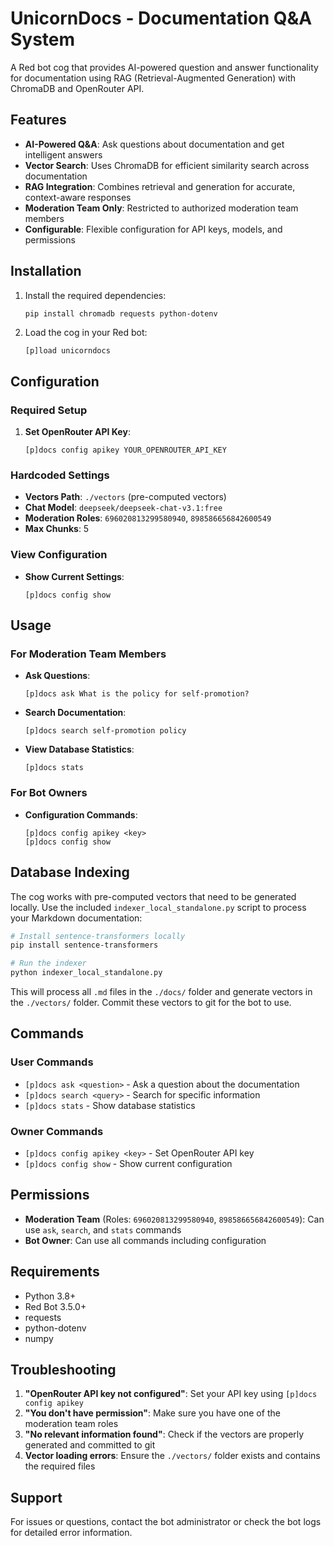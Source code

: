 # UnicornDocs - Documentation Q&A System

A Red bot cog that provides AI-powered question and answer functionality for documentation using RAG (Retrieval-Augmented Generation) with ChromaDB and OpenRouter API.

## Features

- **AI-Powered Q&A**: Ask questions about documentation and get intelligent answers
- **Vector Search**: Uses ChromaDB for efficient similarity search across documentation
- **RAG Integration**: Combines retrieval and generation for accurate, context-aware responses
- **Moderation Team Only**: Restricted to authorized moderation team members
- **Configurable**: Flexible configuration for API keys, models, and permissions

## Installation

1. Install the required dependencies:
   ```bash
   pip install chromadb requests python-dotenv
   ```

2. Load the cog in your Red bot:
   ```
   [p]load unicorndocs
   ```

## Configuration

### Required Setup

1. **Set OpenRouter API Key**:
   ```
   [p]docs config apikey YOUR_OPENROUTER_API_KEY
   ```

### Hardcoded Settings

- **Vectors Path**: `./vectors` (pre-computed vectors)
- **Chat Model**: `deepseek/deepseek-chat-v3.1:free`
- **Moderation Roles**: `696020813299580940`, `898586656842600549`
- **Max Chunks**: 5

### View Configuration

- **Show Current Settings**:
  ```
  [p]docs config show
  ```

## Usage

### For Moderation Team Members

- **Ask Questions**:
  ```
  [p]docs ask What is the policy for self-promotion?
  ```

- **Search Documentation**:
  ```
  [p]docs search self-promotion policy
  ```

- **View Database Statistics**:
  ```
  [p]docs stats
  ```

### For Bot Owners

- **Configuration Commands**:
  ```
  [p]docs config apikey <key>
  [p]docs config show
  ```

## Database Indexing

The cog works with pre-computed vectors that need to be generated locally. Use the included `indexer_local_standalone.py` script to process your Markdown documentation:

```bash
# Install sentence-transformers locally
pip install sentence-transformers

# Run the indexer
python indexer_local_standalone.py
```

This will process all `.md` files in the `./docs/` folder and generate vectors in the `./vectors/` folder. Commit these vectors to git for the bot to use.

## Commands

### User Commands
- `[p]docs ask <question>` - Ask a question about the documentation
- `[p]docs search <query>` - Search for specific information
- `[p]docs stats` - Show database statistics

### Owner Commands
- `[p]docs config apikey <key>` - Set OpenRouter API key
- `[p]docs config show` - Show current configuration

## Permissions

- **Moderation Team** (Roles: `696020813299580940`, `898586656842600549`): Can use `ask`, `search`, and `stats` commands
- **Bot Owner**: Can use all commands including configuration

## Requirements

- Python 3.8+
- Red Bot 3.5.0+
- requests
- python-dotenv
- numpy

## Troubleshooting

1. **"OpenRouter API key not configured"**: Set your API key using `[p]docs config apikey`
2. **"You don't have permission"**: Make sure you have one of the moderation team roles
3. **"No relevant information found"**: Check if the vectors are properly generated and committed to git
4. **Vector loading errors**: Ensure the `./vectors/` folder exists and contains the required files

## Support

For issues or questions, contact the bot administrator or check the bot logs for detailed error information.
